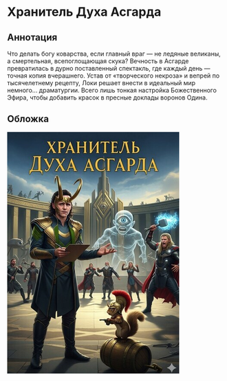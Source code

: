 # Хранитель Духа Асгарда

## Аннотация

Что делать богу коварства, если главный враг — не ледяные великаны, а смертельная, всепоглощающая скука? Вечность в Асгарде превратилась в дурно поставленный спектакль, где каждый день — точная копия вчерашнего. Устав от «творческого некроза» и вепрей по тысячелетнему рецепту, Локи решает внести в идеальный мир немного... драматургии. Всего лишь тонкая настройка Божественного Эфира, чтобы добавить красок в пресные доклады воронов Одина.

## Обложка

![Обложка](cover.jpg)
